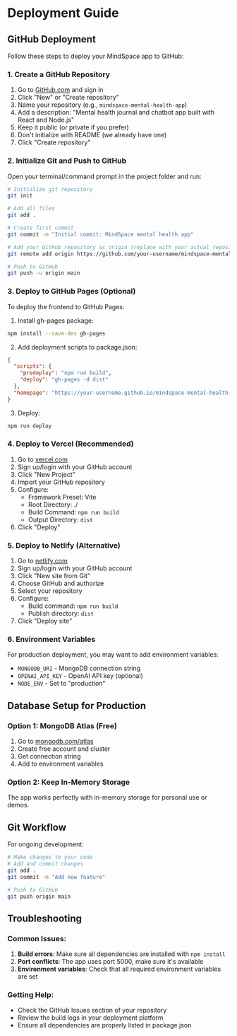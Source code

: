 # Deployment Guide

## GitHub Deployment

Follow these steps to deploy your MindSpace app to GitHub:

### 1. Create a GitHub Repository

1. Go to [GitHub.com](https://github.com) and sign in
2. Click "New" or "Create repository"
3. Name your repository (e.g., `mindspace-mental-health-app`)
4. Add a description: "Mental health journal and chatbot app built with React and Node.js"
5. Keep it public (or private if you prefer)
6. Don't initialize with README (we already have one)
7. Click "Create repository"

### 2. Initialize Git and Push to GitHub

Open your terminal/command prompt in the project folder and run:

```bash
# Initialize git repository
git init

# Add all files
git add .

# Create first commit
git commit -m "Initial commit: MindSpace mental health app"

# Add your GitHub repository as origin (replace with your actual repository URL)
git remote add origin https://github.com/your-username/mindspace-mental-health-app.git

# Push to GitHub
git push -u origin main
```

### 3. Deploy to GitHub Pages (Optional)

To deploy the frontend to GitHub Pages:

1. Install gh-pages package:
```bash
npm install --save-dev gh-pages
```

2. Add deployment scripts to package.json:
```json
{
  "scripts": {
    "predeploy": "npm run build",
    "deploy": "gh-pages -d dist"
  },
  "homepage": "https://your-username.github.io/mindspace-mental-health-app"
}
```

3. Deploy:
```bash
npm run deploy
```

### 4. Deploy to Vercel (Recommended)

1. Go to [vercel.com](https://vercel.com)
2. Sign up/login with your GitHub account
3. Click "New Project"
4. Import your GitHub repository
5. Configure:
   - Framework Preset: Vite
   - Root Directory: ./
   - Build Command: `npm run build`
   - Output Directory: `dist`
6. Click "Deploy"

### 5. Deploy to Netlify (Alternative)

1. Go to [netlify.com](https://netlify.com)
2. Sign up/login with your GitHub account
3. Click "New site from Git"
4. Choose GitHub and authorize
5. Select your repository
6. Configure:
   - Build command: `npm run build`
   - Publish directory: `dist`
7. Click "Deploy site"

### 6. Environment Variables

For production deployment, you may want to add environment variables:

- `MONGODB_URI` - MongoDB connection string
- `OPENAI_API_KEY` - OpenAI API key (optional)
- `NODE_ENV` - Set to "production"

## Database Setup for Production

### Option 1: MongoDB Atlas (Free)
1. Go to [mongodb.com/atlas](https://mongodb.com/atlas)
2. Create free account and cluster
3. Get connection string
4. Add to environment variables

### Option 2: Keep In-Memory Storage
The app works perfectly with in-memory storage for personal use or demos.

## Git Workflow

For ongoing development:

```bash
# Make changes to your code
# Add and commit changes
git add .
git commit -m "Add new feature"

# Push to GitHub
git push origin main
```

## Troubleshooting

### Common Issues:

1. **Build errors**: Make sure all dependencies are installed with `npm install`
2. **Port conflicts**: The app uses port 5000, make sure it's available
3. **Environment variables**: Check that all required environment variables are set

### Getting Help:

- Check the GitHub Issues section of your repository
- Review the build logs in your deployment platform
- Ensure all dependencies are properly listed in package.json